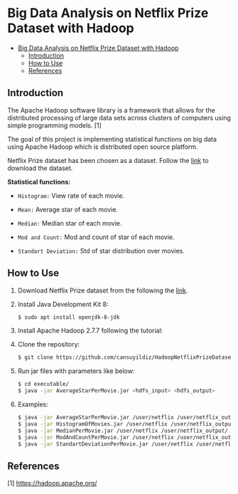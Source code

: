 # Big Data Analysis on Netflix Prize Dataset with Hadoop

   * [Big Data Analysis on Netflix Prize Dataset with Hadoop](#big-data-analysis-on-netflix-prize-dataset-with-hadoop)
      * [Introduction](#introduction)
      * [How to Use](#how-to-use)
      * [References](#references)

## Introduction

The Apache Hadoop software library is a framework that allows for the distributed processing of large data sets across clusters of computers using simple programming models. [1]

The goal of this project is implementing statistical functions on big data using Apache Hadoop which is distributed open source platform. 

Netflix Prize dataset has been chosen as a dataset. Follow the [link](https://www.kaggle.com/netflix-inc/netflix-prize-data/downloads/netflix-prize-data.zip/1) to download the dataset.

__Statistical functions:__

- `Histogram:` View rate of each movie.

- `Mean:` Average star of each movie.

- `Median:` Median star of each movie.

- `Mod and Count:` Mod and count of star of each movie.

- `Standart Deviation:` Std of star distribution over movies.

## How to Use

1. Download Netflix Prize dataset from the following the [link](https://www.kaggle.com/netflix-inc/netflix-prize-data/downloads/netflix-prize-data.zip/1).

2. Install Java Development Kit 8:

    ```bash
    $ sudo apt install openjdk-8-jdk
    ```

3. Install Apache Hadoop 2.7.7 following the tutorial: 

4. Clone the repository:

    ```bash
    $ git clone https://github.com/cansuyildiz/HadoopNetflixPrizeDataset
    ```

3. Run jar files with parameters like below:

   ```bash
   $ cd executable/
   $ java -jar AverageStarPerMovie.jar <hdfs_input> <hdfs_output>
   ```

6. Examples:

   ```bash
   $ java -jar AverageStarPerMovie.jar /user/netflix /user/netflix_output/
   $ java -jar HistogramOfMovies.jar /user/netflix /user/netflix_output/
   $ java -jar MedianPerMovie.jar /user/netflix /user/netflix_output/
   $ java -jar ModAndCountPerMovie.jar /user/netflix /user/netflix_output/
   $ java -jar StandartDeviationPerMovie.jar /user/netflix /user/netflix_output/
   ```


## References

[1] https://hadoop.apache.org/

 